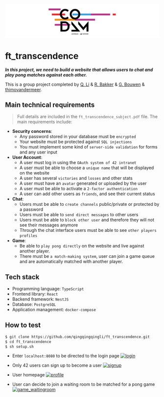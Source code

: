 [![Logo](https://github.com/qingqingqingli/readme_images/blob/master/codam_logo_1.png)](https://github.com/qingqingqingli/webserv)

# ft_transcendence
***In this project, we need to build a website that allows users to chat and play pong matches against each other.***

This is a group project completed by [Q. Li](https://github.com/qingqingqingli) & [R. Bakker](https://github.com/rbakker96) & [G. Bouwen](https://github.com/gbouwen) & [thimovandermeer](https://github.com/thimovandermeer).

## Main technical requirements
> Full details are included in the `ft_transcendence_subject.pdf` file. The main requirements include:

- **Security concerns**:
	- Any password stored in your database must be `encrypted`
	- Your website must be protected against `SQL injections`
	- You must implement some kind of `server-side validation` for forms and any user
input
- **User Account**:
	- A user must log in using the `OAuth system of 42 intranet`
	- A user must be able to choose a `unique name` that will be displayed on the website
	- A user has several `victories` and `losses` and other stats
	- A user must have an `avatar` generated or uploaded by the user
	- A user must be able to activate a `2-factor authentication`
	- A user can add other users as `friends`, and see their current status
- **Chat**:
	- Users must be able to `create channels` public/private or protected by a password
	- Users must be able to `send direct messages` to other users
	- Users must be able to `block other user` and therefore they will not see their messages anymore
	- Through the chat interface users must be able to see `other players profiles`
- **Game**:
	- Be able to `play pong directly` on the website and live against another player.
	- There must be `a match-making system`, user can join a game queue and are automatically matched with another player.


## Tech stack

- Programming language: `TypeScript`
- Frontend library: `React`
- Backend framework: `NestJS`
- Database: `PostgreSQL`
- Application management: `docker-compose`

## How to test

```shell
$ git clone https://github.com/qingqingqingli/ft_transcendence.git
$ cd ft_transcendence
$ sh setup.sh
```

- Enter `localhost:8080` to be directed to the login page
[![login](https://github.com/qingqingqingli/webserv/blob/main/images/login.png)](https://github.com/qingqingqingli/ft_transcendence)

- Only 42 users can sign up to become a user
[![signup](https://github.com/qingqingqingli/webserv/blob/main/images/signup.png)](https://github.com/qingqingqingli/ft_transcendence)

- User homepage
[![profile](https://github.com/qingqingqingli/webserv/blob/main/images/user_profile.png)](https://github.com/qingqingqingli/ft_transcendence)

- User can decide to join a waiting room to be matched for a pong game
[![game_waitingroom](https://github.com/qingqingqingli/webserv/blob/main/images/game_waitingroom.png)](https://github.com/qingqingqingli/ft_transcendence)
